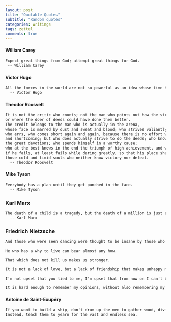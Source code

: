 ```yaml
---
layout: post
title: "Quotable Quotes"
subtitle: "Random quotes"
categories: writings
tags: zettel
comments: true
---
```


#### William Carey
```markdown
Expect great things from God; attempt great things for God.
 -- William Carey
```

#### Victor Hugo
```markdown
All the forces in the world are not so powerful as an idea whose time has come.
  -- Victor Hugo
```

#### Theodor Roosvelt
```markdown
It is not the critic who counts; not the man who points out how the strong man stumbles, 
or where the doer of deeds could have done them better. 
The credit belongs to the man who is actually in the arena, 
whose face is marred by dust and sweat and blood; who strives valiantly; 
who errs, who comes short again and again, because there is no effort without error 
and shortcoming; but who does actually strive to do the deeds; who knows great enthusiasms, 
the great devotions; who spends himself in a worthy cause; 
who at the best knows in the end the triumph of high achievement, and who at the worst, 
if he fails, at least fails while daring greatly, so that his place shall never be with 
those cold and timid souls who neither know victory nor defeat.
  -- Theodor Roosvelt
```

#### Mike Tyson
```markdown
Everybody has a plan until they get punched in the face.
  -- Mike Tyson
```

### Karl Marx
```markdown
The death of a child is a tragedy, but the death of a million is just a number.
  -- Karl Marx
```

### Friedrich Nietzsche
```markdown
And those who were seen dancing were thought to be insane by those who could not hear the music.
```

```markdown
He who has a why to live can bear almost any how.
```

```markdown
That which does not kill us makes us stronger.
```

```markdown
It is not a lack of love, but a lack of friendship that makes unhappy marriages.
```

```markdown
I'm not upset that you lied to me, I'm upset that from now on I can't believe you.
```

```markdown
It is hard enough to remember my opinions, without also remembering my reasons for them!
```

#### Antoine de Saint-Exupéry
```markdown
If you want to build a ship, don't drum up the men to gather wood, divide the work, and give orders.
Instead, teach them to yearn for the vast and endless sea.
```
